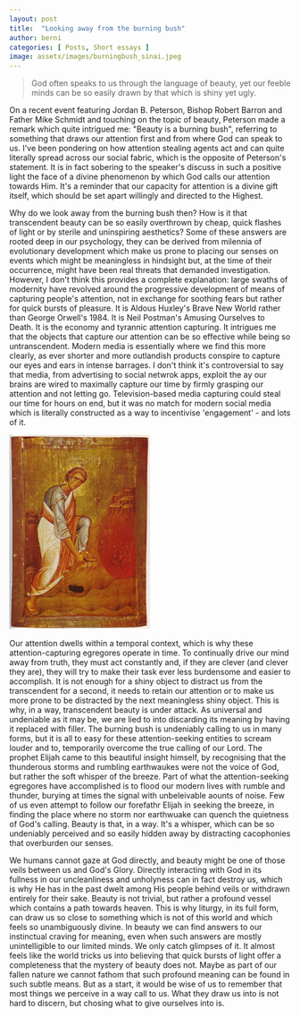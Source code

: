```yaml
---
layout: post
title:  "Looking away from the burning bush"
author: berni
categories: [ Posts, Short essays ]
image: assets/images/burningbush_sinai.jpeg
---
```


> God often speaks to us through the language of beauty, yet our feeble minds can be so easily drawn by that which is shiny yet ugly.


On a recent event featuring Jordan B. Peterson, Bishop Robert Barron and Father Mike Schmidt and touching on the topic of beauty, Peterson made a remark which quite intrigued me: "Beauty is a burning bush", referring to something that draws our attention first and from where God can speak to us. I've been pondering on how attention stealing agents act and can quite literally spread across our social fabric, which is the opposite of Peterson's statement. It is in fact sobering to the speaker's discuss in such a positive light the face of a divine phenomenon by which God calls our attention towards Him. It's a reminder that our capacity for attention is a divine gift itself, which should be set apart willingly and directed to the Highest.

Why do we look away from the burning bush then? How is it that transcendent beauty can be so easily overthrown by cheap, quick flashes of light or by sterile and uninspiring aesthetics? Some of these answers are rooted deep in our psychology, they can be derived from milennia of evolutionary development which make us prone to placing our senses on events which might be meaningless in hindsight but, at the time of their occurrence, might have been real threats that demanded investigation. However, I don't think this provides a complete explanation: large swaths of modernity have revolved around the progressive development of means of capturing people's attention, not in exchange for soothing fears but rather for quick bursts of pleasure. It is Aldous Huxley's Brave New World rather than George Orwell's 1984. It is Neil Postman's Amusing Ourselves to Death. It is the economy and tyrannic attention capturing. It intrigues me that the objects that capture our attention can be so effective while being so untranscendent. Modern media is essentially where we find this more clearly, as ever shorter and more outlandish products conspire to capture our eyes and ears in intense barrages. I don't think it's controversial to say that media, from advertising to social netwrok apps, exploit the ay our brains are wired to maximally capture our time by firmly grasping our attention and not letting go. Television-based media capturing could steal our time for hours on end, but it was no match for modern social media which is literally constructed as a way to incentivise 'engagement' - and lots of it.

<img src="../assets/images/burningbush_sinai.jpeg" style="width: 50%;" alt="Moses and the burning bush icon from St. Catherine's monastery at Sinai, Egypt, 12th century.">

Our attention dwells within a temporal context, which is why these attention-capturing egregores operate in time. To continually drive our mind away from truth, they must act constantly and, if they are clever (and clever they are), they will try to make their task ever less burdensome and easier to accomplish. It is not enough for a shiny object to distract us from the transcendent for a second, it needs to retain our attention or to make us more prone to be distracted by the next meaningless shiny object. This is why, in a way, transcendent beauty is under attack. As universal and undeniable as it may be, we are lied to into discarding its meaning by having it replaced with filler. The burning bush is undeniably calling to us in many forms, but it is all to easy for these attention-seeking entities to scream louder and to, temporarily overcome the true calling of our Lord. The prophet Elijah came to this beautiful insight himself, by recognising that the thunderous storms and rumbling earthwaukes were not the voice of God, but rather the soft whisper of the breeze. Part of what the attention-seeking egregores have accomplished is to flood our modern lives with rumble and thunder, burying at times the signal with unbeleivable aounts of noise. Few of us even attempt to follow our forefathr Elijah in seeking the breeze, in finding the place where no storm nor earthwuake can quench the quietness of God's calling. Beauty is that, in a way. It's a whisper, which can be so undeniably perceived and so easily hidden away by distracting cacophonies that overburden our senses.

We humans cannot gaze at God directly, and beauty might be one of those veils between us and God's Glory. Directly interacting with God in its fullness in our uncleanliness and unholyness can in fact destroy us, which is why He has in the past dwelt among His people behind veils or withdrawn entirely for their sake. Beauty is not trivial, but rather a profound vessel which contains a path towards heaven. This is why liturgy, in its full form, can draw us so close to something which is not of this world and which feels so unambiguously divine. In beauty we can find answers to our instinctual craving for meaning, even when such answers are mostly unintelligible to our limited minds. We only catch glimpses of it. It almost feels like the world tricks us into believing that quick bursts of light offer a completeness that the mystery of beauty does not. Maybe as part of our fallen nature we cannot fathom that such profound meaning can be found in such subtle means. But as a start, it would be wise of us to remember that most things we perceive in a way call to us. What they draw us into is not hard to discern, but chosing what to give ourselves into is.